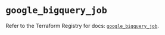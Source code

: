 # `google_bigquery_job`

Refer to the Terraform Registry for docs: [`google_bigquery_job`](https://registry.terraform.io/providers/hashicorp/google/5.30.0/docs/resources/bigquery_job).
